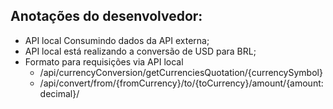 ## Anotações do desenvolvedor:

- API local Consumindo dados da API externa;
- API local está realizando a conversão de USD para BRL;
- Formato para requisições via API local 
    - /api/currencyConversion/getCurrenciesQuotation/{currencySymbol}
    - /api/convert/from/{fromCurrency}/to/{toCurrency}/amount/{amount:decimal}/
